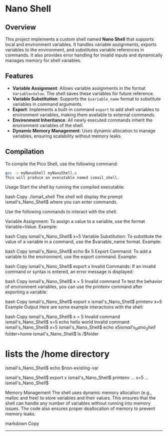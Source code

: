 # Nano Shell

## Overview

This project implements a custom shell named **Nano Shell** that supports local and environment variables. It handles variable assignments, exports variables to the environment, and substitutes variable references in commands. It also provides error handling for invalid inputs and dynamically manages memory for shell variables.

## Features

- **Variable Assignment**: Allows variable assignments in the format `Variable=Value`. The shell saves these variables for future reference.
- **Variable Substitution**: Supports the `$variable_name` format to substitute variables in command arguments.
- **Export**: Implements a built-in command `export` to add shell variables to environment variables, making them available to external commands.
- **Environment Inheritance**: All newly executed commands inherit the environment variables of the shell.
- **Dynamic Memory Management**: Uses dynamic allocation to manage variables, ensuring scalability without memory leaks.

## Compilation

To compile the Pico Shell, use the following command:

```bash
gcc -o myNanoShell myNanoShell.c
This will produce an executable named ismail_shell.
```

Usage
Start the shell by running the compiled executable:

bash
Copy
./ismail_shell
The shell will display the prompt ismail's_Nano_Shell$ where you can enter commands.

Use the following commands to interact with the shell:

Variable Assignment: To assign a value to a variable, use the format Variable=Value. Example:

bash
Copy
ismail's_Nano_Shell$ x=5
Variable Substitution: To substitute the value of a variable in a command, use the $variable_name format. Example:

bash
Copy
ismail's_Nano_Shell$ echo $x
5
Export Command: To add a variable to the environment, use the export command. Example:

bash
Copy
ismail's_Nano_Shell$ export x
Invalid Commands: If an invalid command or syntax is entered, an error message is displayed:

bash
Copy
ismail's_Nano_Shell$ x = 5
Invalid command
To test the behavior of environment variables, you can use the printenv command after exporting a variable:

bash
Copy
ismail's_Nano_Shell$ export x
ismail's_Nano_Shell$ printenv
x=5
Example Output
Here are some example interactions with the shell:

bash
Copy
ismail's_Nano_Shell$ x = 5
Invalid command
ismail's_Nano_Shell$ x=5 echo hello world
Invalid command
ismail's_Nano_Shell$ x=5
ismail's_Nano_Shell$ echo $x
5
ismail's_Nano_Shell$ folder=home
ismail's_Nano_Shell$ ls /$folder
# lists the /home directory
ismail's_Nano_Shell$ echo $non-existing-var

ismail's_Nano_Shell$ export x
ismail's_Nano_Shell$ printenv
...
x=5
...
ismail's_Nano_Shell$

Memory Management
The shell uses dynamic memory allocation (e.g., malloc and free) to store variables and their values. This ensures that the shell can handle any number of variables without running into memory issues. The code also ensures proper deallocation of memory to prevent memory leaks.

markdown
Copy

---



